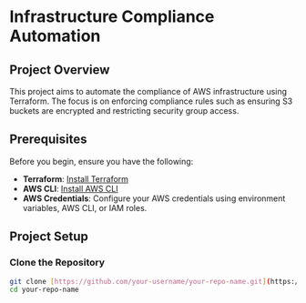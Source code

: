 # Infrastructure Compliance Automation

## Project Overview

This project aims to automate the compliance of AWS infrastructure using Terraform. The focus is on enforcing compliance rules such as ensuring S3 buckets are encrypted and restricting security group access.

## Prerequisites

Before you begin, ensure you have the following:

- **Terraform**: [Install Terraform](https://www.terraform.io/downloads)
- **AWS CLI**: [Install AWS CLI](https://docs.aws.amazon.com/cli/latest/userguide/install-cliv2.html)
- **AWS Credentials**: Configure your AWS credentials using environment variables, AWS CLI, or IAM roles.

## Project Setup

### Clone the Repository

```bash
git clone [https://github.com/your-username/your-repo-name.git](https://github.com/SIDDHARTH-PADIGAR/-Infrastructure-Compliance-Automation.git)
cd your-repo-name
